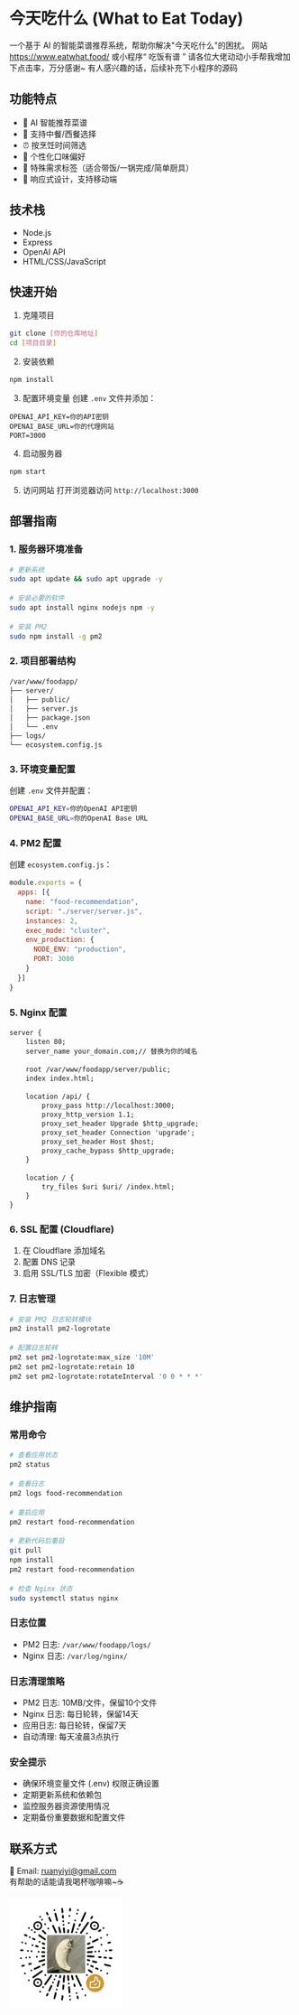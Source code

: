 # 今天吃什么 (What to Eat Today)

一个基于 AI 的智能菜谱推荐系统，帮助你解决"今天吃什么"的困扰。 网站 https://www.eatwhat.food/ 或小程序“ 吃饭有谱 ” 请各位大佬动动小手帮我增加下点击率，万分感谢~ 有人感兴趣的话，后续补充下小程序的源码
## 功能特点

- 🤖 AI 智能推荐菜谱
- 🥘 支持中餐/西餐选择
- ⏰ 按烹饪时间筛选
- 🍜 个性化口味偏好
- 🍱 特殊需求标签（适合带饭/一锅完成/简单厨具）
- 📱 响应式设计，支持移动端

## 技术栈

- Node.js
- Express
- OpenAI API
- HTML/CSS/JavaScript

## 快速开始

1. 克隆项目
```bash
git clone [你的仓库地址]
cd [项目目录]
```

2. 安装依赖
```bash
npm install
```

3. 配置环境变量
创建 `.env` 文件并添加：
```
OPENAI_API_KEY=你的API密钥
OPENAI_BASE_URL=你的代理网站
PORT=3000
```

4. 启动服务器
```bash
npm start
```

5. 访问网站
打开浏览器访问 `http://localhost:3000`

## 部署指南

### 1. 服务器环境准备
```bash
# 更新系统
sudo apt update && sudo apt upgrade -y

# 安装必要的软件
sudo apt install nginx nodejs npm -y

# 安装 PM2
sudo npm install -g pm2
```

### 2. 项目部署结构
```
/var/www/foodapp/
├── server/
│   ├── public/
│   ├── server.js
│   ├── package.json
│   └── .env
├── logs/
└── ecosystem.config.js
```

### 3. 环境变量配置
创建 `.env` 文件并配置：
```bash
OPENAI_API_KEY=你的OpenAI API密钥
OPENAI_BASE_URL=你的OpenAI Base URL
```

### 4. PM2 配置
创建 `ecosystem.config.js`：
```javascript
module.exports = {
  apps: [{
    name: "food-recommendation",
    script: "./server/server.js",
    instances: 2,
    exec_mode: "cluster",
    env_production: {
      NODE_ENV: "production",
      PORT: 3000
    }
  }]
}
```

### 5. Nginx 配置
```nginx
server {
    listen 80;
    server_name your_domain.com;// 替换为你的域名
    
    root /var/www/foodapp/server/public;
    index index.html;

    location /api/ {
        proxy_pass http://localhost:3000;
        proxy_http_version 1.1;
        proxy_set_header Upgrade $http_upgrade;
        proxy_set_header Connection 'upgrade';
        proxy_set_header Host $host;
        proxy_cache_bypass $http_upgrade;
    }

    location / {
        try_files $uri $uri/ /index.html;
    }
}
```

### 6. SSL 配置 (Cloudflare)
1. 在 Cloudflare 添加域名
2. 配置 DNS 记录
3. 启用 SSL/TLS 加密（Flexible 模式）

### 7. 日志管理
```bash
# 安装 PM2 日志轮转模块
pm2 install pm2-logrotate

# 配置日志轮转
pm2 set pm2-logrotate:max_size '10M'
pm2 set pm2-logrotate:retain 10
pm2 set pm2-logrotate:rotateInterval '0 0 * * *'
```

## 维护指南

### 常用命令
```bash
# 查看应用状态
pm2 status

# 查看日志
pm2 logs food-recommendation

# 重启应用
pm2 restart food-recommendation

# 更新代码后重启
git pull
npm install
pm2 restart food-recommendation

# 检查 Nginx 状态
sudo systemctl status nginx
```

### 日志位置
- PM2 日志: `/var/www/foodapp/logs/`
- Nginx 日志: `/var/log/nginx/`

### 日志清理策略
- PM2 日志: 10MB/文件，保留10个文件
- Nginx 日志: 每日轮转，保留14天
- 应用日志: 每日轮转，保留7天
- 自动清理: 每天凌晨3点执行

### 安全提示
- 确保环境变量文件 (.env) 权限正确设置
- 定期更新系统和依赖包
- 监控服务器资源使用情况
- 定期备份重要数据和配置文件

## 联系方式

📧 Email: ruanyiyi@gmail.com  
有帮助的话能请我喝杯咖啡嘛~☕️ 

<img src="public/1.jpg" width="200" alt="微信收款码">
